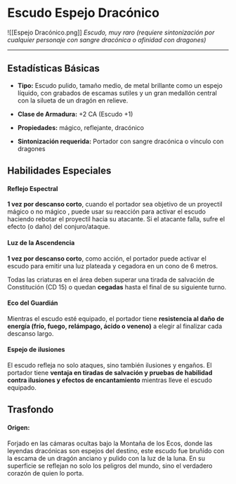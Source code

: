 # **Escudo Espejo Dracónico**

![[Espejo Dracónico.png]]
_Escudo, muy raro (requiere sintonización por cualquier personaje con sangre dracónica o afinidad con dragones)_

---

## Estadísticas Básicas

- **Tipo:** Escudo pulido, tamaño medio, de metal brillante como un espejo líquido, con grabados de escamas sutiles y un gran medallón central con la silueta de un dragón en relieve.
    
- **Clase de Armadura:** +2 CA (Escudo +1)
    
- **Propiedades:** mágico, reflejante, dracónico
    
- **Sintonización requerida:** Portador con sangre dracónica o vínculo con dragones

## Habilidades Especiales

#### Reflejo Espectral

**1 vez por descanso corto**, cuando el portador sea objetivo de un proyectil mágico o no mágico , puede usar su reacción para activar el escudo haciendo rebotar el proyectil hacia su atacante. Si el atacante falla, sufre el efecto (o daño) del conjuro/ataque.

#### Luz de la Ascendencia

**1 vez por descanso corto**, como acción, el portador puede activar el escudo para emitir una luz plateada y cegadora en un cono de 6 metros.

Todas las criaturas en el área deben superar una tirada de salvación de Constitución (CD 15) o quedan **cegadas** hasta el final de su siguiente turno.

#### Eco del Guardián

Mientras el escudo esté equipado, el portador tiene **resistencia al daño de energía (frío, fuego, relámpago, ácido o veneno)** a elegir al finalizar cada descanso largo.

#### Espejo de ilusiones

El escudo refleja no solo ataques, sino también ilusiones y engaños. El portador tiene **ventaja en tiradas de salvación y pruebas de habilidad contra ilusiones y efectos de encantamiento** mientras lleve el escudo equipado.

## Trasfondo

#### Origen:  
Forjado en las cámaras ocultas bajo la Montaña de los Ecos, donde las leyendas dracónicas son espejos del destino, este escudo fue bruñido con la escama de un dragón anciano y pulido con la luz de la luna. En su superficie se reflejan no solo los peligros del mundo, sino el verdadero corazón de quien lo porta.